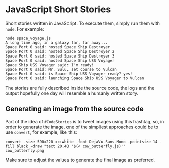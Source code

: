 ﻿# JavaScript Short Stories

Short stories written in JavaScript. To execute them, simply run them
with `node`. For example:

    node space_voyage.js
    A long time ago, in a galaxy far, far away...
    Space Port 0 said: hosted Space Ship Destroyer
    Space Port 0 said: hosted Space Ship Destroyer 2
    Space Port 0 said: hosted Space Ship Destroyer 3
    Space Port 0 said: hosted Space Ship USS Voyager
    Space Ship USS Voyager said: I'm ready!
    Space Port 0 said: Mr. Sulu, set course to Vulcan
    Space Port 0 said: is Space Ship USS Voyager ready? yes!
    Space Port 0 said: launching Space Ship USS Voyager to Vulcan

The stories are fully described inside the source code, the logs and
the output hopefully one day will resemble a humanly written story.

## Generating an image from the source code

Part of the idea of `#CodeStories` is to tweet images using this
hashtag, so, in order to generate the image, one of the simpliest
approaches could be to use `convert`, for example, like this:

    convert -size 590x220 xc:white -font DejaVu-Sans-Mono -pointsize 14 -fill black -draw "text 20,40 '$(< cow_butterfly.js)'" cow_butterfly.png

Make sure to adjust the values to generate the final image as
preferred.
